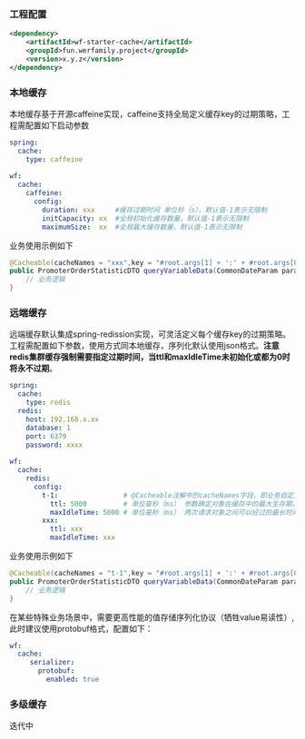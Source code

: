 ### 工程配置

```xml
<dependency>
    <artifactId>wf-starter-cache</artifactId>
    <groupId>fun.werfamily.project</groupId>
    <version>x.y.z</version>
</dependency>
```

### 本地缓存
本地缓存基于开源caffeine实现，caffeine支持全局定义缓存key的过期策略，工程需配置如下启动参数

```yaml
spring:
  cache:
    type: caffeine
	
wf:
  cache:
    caffeine:
      config:
        duration: xxx     #缓存过期时间 单位秒（s），默认值-1表示无限制
        initCapacity: xx  #全局初始化缓存数量，默认值-1表示无限制
        maximumSize:  xx  #全局最大缓存数量，默认值-1表示无限制
```
业务使用示例如下
```java
@Cacheable(cacheNames = "xxx",key = "#root.args[1] + ':' + #root.args[0].startDate")
public PromoterOrderStatisticDTO queryVariableData(CommonDateParam param, Integer promoterId) {
	// 业务逻辑
}
```

### 远端缓存
远端缓存默认集成spring-redission实现，可灵活定义每个缓存key的过期策略。
工程需配置如下参数，使用方式同本地缓存，序列化默认使用json格式。**注意redis集群缓存强制需要指定过期时间，当ttl和maxIdleTime未初始化或都为0时将永不过期**。
```yaml
spring:
  cache:
    type: redis
  redis:
    host: 192.168.x.xx
    database: 1
    port: 6379
    password: xxxx
    
wf:
  cache:
    redis:
      config:
        t-1:                # @Cacheable注解中的cacheNames字段，即业务自定义的全局缓存唯一名称
          ttl: 5000         # 单位毫秒（ms） 参数确定对象在缓存中的最大生存期。缓存中的所有对象的生存时间到期后，无论请求的频率如何，都将删除它们。
          maxIdleTime: 5000 # 单位毫秒（ms） 两次请求对象之间可以经过的最长时间，如果这段时间没有请求，对象将自动从缓存中删除。 
        xxx:
          ttl: xxx
          maxIdleTime: xxx
```
业务使用示例如下
```java
@Cacheable(cacheNames = "t-1",key = "#root.args[1] + ':' + #root.args[0].startDate")
public PromoterOrderStatisticDTO queryVariableData(CommonDateParam param, Integer promoterId) {
	// 业务逻辑
}
```
在某些特殊业务场景中，需要更高性能的值存储序列化协议（牺牲value易读性）, 此时建议使用protobuf格式，配置如下：

```yaml
wf:
  cache:
     serializer:
       protobuf:
         enabled: true
```

### 多级缓存
迭代中

